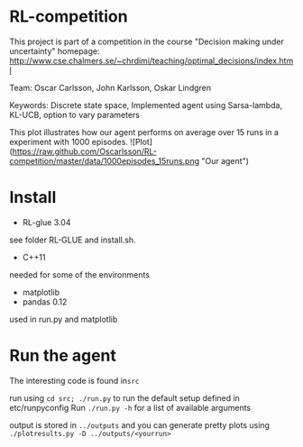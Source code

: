 RL-competition
==============

This project is part of a competition in the course "Decision making under uncertainty"
homepage: http://www.cse.chalmers.se/~chrdimi/teaching/optimal_decisions/index.html

Team: Oscar Carlsson, John Karlsson, Oskar Lindgren

Keywords: Discrete state space, Implemented agent using Sarsa-lambda, KL-UCB, option to vary parameters


This plot illustrates how our agent performs on average over 15 runs in a experiment with 1000 episodes. 
![Plot] (https://raw.github.com/Oscarlsson/RL-competition/master/data/1000episodes_15runs.png "Our agent")

Install
=============

* RL-glue 3.04

see folder RL-GLUE and install.sh. 

* C++11

needed for some of the environments

* matplotlib
* pandas 0.12

used in run.py and matplotlib

# Run the agent

The interesting code is found in`src`

run using `cd src; ./run.py` to run the default setup defined in etc/runpyconfig
Run `./run.py -h` for a list of available arguments

output is stored in `../outputs` and you can generate pretty plots using
`./plotresults.py -D ../outputs/<yourrun>`

